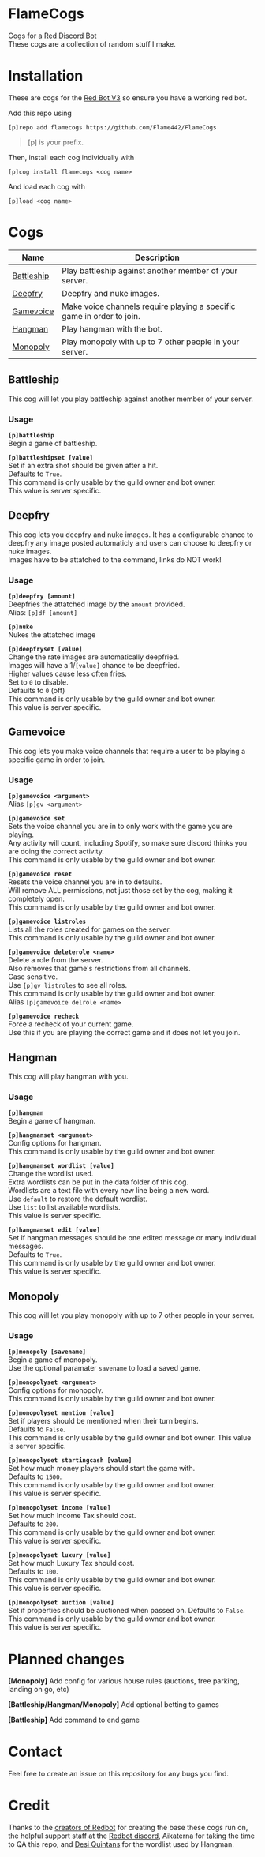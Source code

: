 # FlameCogs

Cogs for a [Red Discord Bot](https://github.com/Cog-Creators/Red-DiscordBot)  
These cogs are a collection of random stuff I make.

# Installation

These are cogs for the [Red Bot V3](https://github.com/Cog-Creators/Red-DiscordBot/tree/V3/develop) so ensure you have a working red bot.

Add this repo using

`[p]repo add flamecogs https://github.com/Flame442/FlameCogs`

>[p] is your prefix.

Then, install each cog individually with

`[p]cog install flamecogs <cog name>`

And load each cog with

`[p]load <cog name>`

# Cogs

Name | Description
--- | ---
[Battleship](../master/README.md#battleship) | Play battleship against another member of your server.
[Deepfry](../master/README.md#deepfry) | Deepfry and nuke images.
[Gamevoice](../master/README.md#gamevoice) | Make voice channels require playing a specific game in order to join.
[Hangman](../master/README.md#hangman) | Play hangman with the bot.
[Monopoly](../master/README.md#monopoly) | Play monopoly with up to 7 other people in your server.

## Battleship

This cog will let you play battleship against another member of your server.

### Usage

**`[p]battleship`**  
Begin a game of battleship.

**`[p]battleshipset [value]`**  
Set if an extra shot should be given after a hit.  
Defaults to `True`.  
This command is only usable by the guild owner and bot owner.  
This value is server specific.

## Deepfry

This cog lets you deepfry and nuke images. It has a configurable chance to deepfry any image posted automaticly and users can choose to deepfry or nuke images.  
Images have to be attatched to the command, links do NOT work!

### Usage

**`[p]deepfry [amount]`**  
Deepfries the attatched image by the `amount` provided.  
Alias: `[p]df [amount]`

**`[p]nuke`**  
Nukes the attatched image

**`[p]deepfryset [value]`**  
Change the rate images are automatically deepfried.  
Images will have a 1/`[value]` chance to be deepfried.  
Higher values cause less often fries.  
Set to `0` to disable.  
Defaults to `0` (off)  
This command is only usable by the guild owner and bot owner.  
This value is server specific.

## Gamevoice

This cog lets you make voice channels that require a user to be playing a specific game in order to join.

### Usage

**`[p]gamevoice <argument>`**  
Alias `[p]gv <argument>`

**`[p]gamevoice set`**  
Sets the voice channel you are in to only work with the game you are playing.  
Any activity will count, including Spotify, so make sure discord thinks you are doing the correct activity.  
This command is only usable by the guild owner and bot owner.

**`[p]gamevoice reset`**  
Resets the voice channel you are in to defaults.  
Will remove ALL permissions, not just those set by the cog, making it completely open.  
This command is only usable by the guild owner and bot owner.

**`[p]gamevoice listroles`**  
Lists all the roles created for games on the server.  
This command is only usable by the guild owner and bot owner.

**`[p]gamevoice deleterole <name>`**  
Delete a role from the server.  
Also removes that game's restrictions from all channels.  
Case sensitive.  
Use `[p]gv listroles` to see all roles.  
This command is only usable by the guild owner and bot owner.  
Alias `[p]gamevoice delrole <name>`

**`[p]gamevoice recheck`**  
Force a recheck of your current game.  
Use this if you are playing the correct game and it does not let you join.

## Hangman

This cog will play hangman with you.

### Usage

**`[p]hangman`**  
Begin a game of hangman.

**`[p]hangmanset <argument>`**  
Config options for hangman.  
This command is only usable by the guild owner and bot owner.

**`[p]hangmanset wordlist [value]`**  
Change the wordlist used.  
Extra wordlists can be put in the data folder of this cog.  
Wordlists are a text file with every new line being a new word.  
Use `default` to restore the default wordlist.  
Use `list` to list available wordlists.  
This value is server specific.

**`[p]hangmanset edit [value]`**  
Set if hangman messages should be one edited message or many individual messages.  
Defaults to `True`.  
This command is only usable by the guild owner and bot owner.  
This value is server specific.

## Monopoly

This cog will let you play monopoly with up to 7 other people in your server.

### Usage

**`[p]monopoly [savename]`**  
Begin a game of monopoly.   
Use the optional paramater `savename` to load a saved game.

**`[p]monopolyset <argument>`**  
Config options for monopoly.  
This command is only usable by the guild owner and bot owner.

**`[p]monopolyset mention [value]`**  
Set if players should be mentioned when their turn begins.  
Defaults to `False`.  
This command is only usable by the guild owner and bot owner.
This value is server specific.  

**`[p]monopolyset startingcash [value]`**  
Set how much money players should start the game with.  
Defaults to `1500`.  
This command is only usable by the guild owner and bot owner.  
This value is server specific.

**`[p]monopolyset income [value]`**  
Set how much Income Tax should cost.  
Defaults to `200`.  
This command is only usable by the guild owner and bot owner.  
This value is server specific.

**`[p]monopolyset luxury [value]`**  
Set how much Luxury Tax should cost.  
Defaults to `100`.  
This command is only usable by the guild owner and bot owner.  
This value is server specific.

**`[p]monopolyset auction [value]`**  
Set if properties should be auctioned when passed on.
Defaults to `False`.
This command is only usable by the guild owner and bot owner.  
This value is server specific.

# Planned changes

**[Monopoly]** Add config for various house rules (auctions, free parking, landing on go, etc)

**[Battleship/Hangman/Monopoly]** Add optional betting to games

**[Battleship]** Add command to end game

# Contact

Feel free to create an issue on this repository for any bugs you find.

# Credit

Thanks to the [creators of Redbot](https://github.com/Cog-Creators/Red-DiscordBot/graphs/contributors) for creating the base these cogs run on, the helpful support staff at the [Redbot discord](https://discord.gg/red), Aikaterna for taking the time to QA this repo, and [Desi Quintans](http://www.desiquintans.com/nounlist) for the wordlist used by Hangman.
